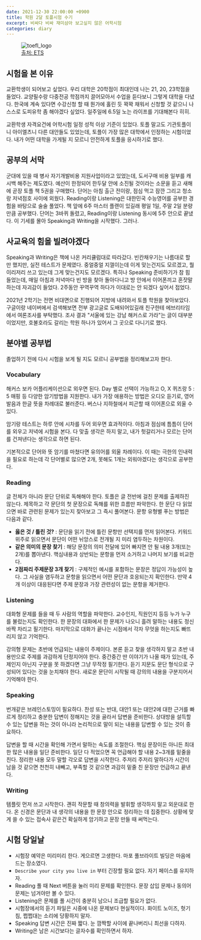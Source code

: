 ```yaml
---
date: 2021-12-30 22:00:00 +0900
title: 학원 2달 토플시험 수기
excerpt: 비싸다 비싸 재미삼아 보고싶지 않은 어학시험
categories: diary
---
```

<figure>
  <img src="https://i.imgur.com/2uQ885J.png"
       alt="toefl_logo">
  <figcaption>
    <a href="https://www.ets.org/toefl.html">
      출처: ETS
    </a>
  </figcaption>
</figure>

## 시험을 본 이유

교환학생이 되어보고 싶었다. 우리 대학은 20학점이 최대인데 나는 21, 20, 23학점을 들었다.
교양필수랑 다중전공 학점까지 끌어모아서 수업을 듣다보니 그렇게 대학을 다녔다.
한국에 계속 있다면 수강신청 할 때 뭔가에 홀린 듯 꽉꽉 채워서 신청할 것 같으니
나 스스로 도피유학 좀 해야겠다 싶었다. 일주일에 6.5일 노는 라이프를 기대해본다 히히.

교환학생 자격요건에 어학시험 일정 성적 이상 기준이 있었다.
토플 말고도 기관토플이니 아이엘츠니 다른 대안들도 있었는데, 토플이 가장 많은 대학에서
인정하는 시험이었다. 내가 어떤 대학을 가게될 지 모르니 안전하게 토플을 응시하기로 했다.

## 공부의 서막

군대에 있을 때 병사 자기개발비용 지원사업이라고 있었는데, 도서구매 비용 일부를 캐시백 해주는 제도였다.
예산이 한정되어 한두달 안에 소진될 것이라는 소문을 듣고 새해에 곧장 토플 책 5권을 구매했다.
단어는 아침 출근 전이랑, 점심 먹고 잠깐 그리고 청소랑 저녁점호 사이에 외웠다.
Reading이랑 Listening은 대한민국 수능영어를 공부한 경험을 바탕으로 술술 풀었다.
책 앞에 6주 마스터 플랜이 있길래 평일 1일, 주말 2일 분량만큼 공부했다.
단어는 3바퀴 돌렸고, Reading이랑 Listening 동시에 5주 안으로 끝냈다.
이 기세를 몰아 Speaking과 Writing을 시작했다. 그러나.

## 사교육의 힘을 빌려야겠다

Speaking과 Writing은 책에 나온 커리큘럼대로 따라갔다.
빈칸채우기는 나름대로 할만 했지만, 실전 테스트가 문제였다.
중얼중얼 지껄이는데 이게 맞는건지도 모르겠고, 뭘 이리저리 쓰고 있는데 그게 맞는건지도 모르겠다.
특히나 Speaking 준비하기가 참 힘들었는데, 매일 아침과 저녁마다 빈 방을 찾아 돌아다니고
방 안에서 이어폰끼고 혼잣말 하는데 자괴감이 들었다. 2주동안 꾸역꾸역 하다가 이대로는 안 되겠다 싶어서 접었다.

2021년 2학기는 전면 비대면으로 진행되어 지방에 내려와서 토플 학원을 찾아보았다.
구글이랑 네이버에서 검색해보면 전부 광고글로 도배되어있길래 친구한테 에브리타임에서 여론조사를 부탁했다.
조사 결과 "서울에 있는 강남 해커스로 가라"는 글이 대부분이었지만, 호불호라도 갈리는 학원 하나가 있어서
그 곳으로 다니기로 했다. 

## 분야별 공부법

졸업하기 전에 다시 시험을 보게 될 지도 모르니 공부법을 정리해보고자 한다.

### Vocabulary

해커스 보카 어플리케이션으로 외우면 된다. Day 별로 선택이 가능하고 O, X 퀴즈랑 5 : 5 매핑 등
다양한 암기방법을 지원한다. 내가 가장 애용하는 방법은 오디오 듣기로, 영어 발음과 한글 뜻을 차례대로 불러준다.
버스나 지하철에서 피곤할 때 이어폰으로 외울 수 있다.

암기랑 테스트는 하루 안에 시차를 두어 외우면 효과적이다. 아침과 점심에 틈틈이 단어를 외우고
저녁에 시험을 본다. 다 맞출 생각은 하지 말고, 내가 헛갈리거나 모르는 단어를 건져낸다는 생각으로 하면 된다.

기본적으로 단어와 뜻 암기를 마쳤다면 유의어를 외울 차례이다. 이 때는 극한의 인내력을 필요로 하는데
각 단어별로 많으면 2개, 못해도 1개는 외워야겠다는 생각으로 공부한다.

### Reading

글 전체가 아니라 문단 단위로 독해해야 한다. 토플은 글 전반에 걸친 문제를 출제하진 않는다.
제목하고 갹 문단의 첫 문장으로 독해를 위한 흐름만 파악한다. 한 문단 다 읽었으면 바로 관련된 문제가 있는지
찾아보고 그 즉시 풀어본다. 문항 유형별 푸는 방법은 다음과 같다.

* **옳은 것 / 틀린 것?** : 문단을 읽기 전에 틀린 문항만 선택지를 먼저 읽어본다. 키워드 위주로 읽으면서
문단이 어떤 뉘앙스로 전개될 지 미리 염두하는 차원이다.
* **같은 의미의 문장 찾기** : 해당 문장의 의미 전달에 있어 빠지면 안 될 내용 3개(또는 2개)를 뽑아낸다.
핵심내용과 상반되는 문항을 먼저 소거하고 나머지 보기를 비교한다.
* **2점짜리 주제문장 3개 찾기** : 구체적인 예시를 포함하는 문장은 정답이 가능성이 높다.
그 사실을 염두하고 문항을 읽으면서 어떤 문단과 호응되는지 확인한다. 만약 4개 이상이 대응된다면
주제 문장과 가장 관련성이 없는 문항을 제거한다.

### Listening

대화형 문제를 들을 때 두 사람의 역할을 파악한다. 교수인지, 직원인지 등등 누가 누구를 불렀는지도 확인한다.
한 문장의 대화에서 한 문제가 나오니 흘려 말하는 내용도 정신 바짝 차리고 필기한다.
마지막으로 대화가 끝나는 시점에서 각자 무엇을 하는지도 빠뜨리지 않고 기억한다.

강의형 문제는 초반에 언급되는 내용이 주제이다. 본론 듣고 찾을 생각하지 말고 초반 내용만으로 주제를
과감하게 단정지어야 한다. 중간중간 딴 이야기가 나올 때가 있는데, 주제인지 아닌지 구분을 못 하겠다면
그냥 무작정 필기한다. 듣기 지문도 문단 형식으로 구성되어 있다는 것을 눈치채야 한다. 새로운 문단이 시작될 때
강의의 내용을 구분지어서 기억해야 한다.

### Speaking

번개같은 브레인스토밍이 필요하다. 찬성 또는 반대, 대안1 또는 대안2에 대한 근거를 빠르게 정리하고
충분한 답변이 정해지는 것을 골라서 답변을 준비한다. 상대방을 설득할 수 있는 답변을 하는 것이 아니라
논리적으로 말이 되는 내용을 답변할 수 있는 것이 중요하다.

답변을 할 때 시간을 확인해 가면서 말하는 속도를 조절한다. 핵심 문장이든 아니든 최대한 많은 내용을 일단 준비한다.
일단 다 적었으면 꼭 언급해야 할 내용 2~3개를 밑줄을 친다. 정리한 내용 모두 말할 각오로 답변을 시작한다.
주저리 주저리 말하다가 시간이 남을 것 같으면 천천히 내빼고, 부족할 것 같으면 과감히 밑줄 친 문장만 언급하고 끝낸다.

### Writing

템플릿 먼저 쓰고 시작한다. 괜히 작문할 때 창의력을 발휘할 생각하지 말고 외운대로 한다.
온 신경은 문단과 내 생각의 내용을 한 문장 안으로 정리하는 데 집중한다.
상황에 맞게 쓸 수 있는 접속사 같은건 확실하게 암기하고 문장 만들 때 써먹는다.

## 시험 당일날

* 시험장 예약은 미리미리 한다. 게으르면 고생한다. 마포 풀브라이트 빌딩은 마음에 드는 장소였다.
* `Describe your city you live in` 부터 긴장할 필요 없다. 자기 페이스를 유지하자.
* Reading 풀 때 Next 버튼을 눌러 미리 문제를 확인한다. 문장 삽입 문제나 동의어 문제는 넘겨야만 볼 수 있다.
* Listening은 문제를 풀 시간이 충분히 남으니 조급할 필요가 없다.
* 시험장에서의 듣기 파일은 시중에 나온 문제보다 현실적이다. 화이트 노이즈, 헛기침, 쩝쩝대는 소리에 당황하지 말자.
* Speaking 답변 시간은 진짜 짧다. 눈 깜짝할 사이에 끝나버리니 최선을 다하자.
* Writing은 남은 시간보다는 글자수를 확인하면서 하자.
